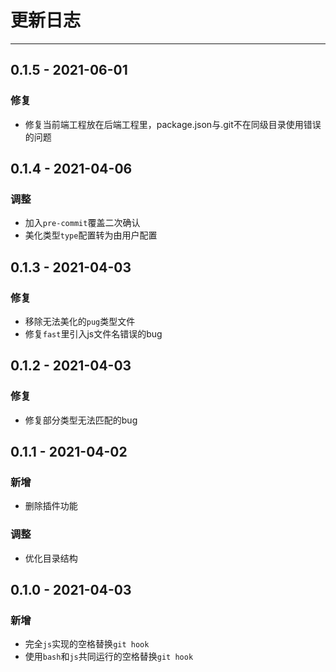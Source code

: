 # 更新日志

---

## 0.1.5 - 2021-06-01

### 修复

- 修复当前端工程放在后端工程里，package.json与.git不在同级目录使用错误的问题

## 0.1.4 - 2021-04-06

### 调整

- 加入`pre-commit`覆盖二次确认
- 美化类型`type`配置转为由用户配置

## 0.1.3 - 2021-04-03

### 修复

- 移除无法美化的`pug`类型文件
- 修复`fast`里引入js文件名错误的bug

## 0.1.2 - 2021-04-03

### 修复

- 修复部分类型无法匹配的bug

## 0.1.1 - 2021-04-02

### 新增

- 删除插件功能

### 调整

- 优化目录结构

## 0.1.0 - 2021-04-03

### 新增

- 完全`js`实现的空格替换`git hook`
- 使用`bash`和`js`共同运行的空格替换`git hook`

